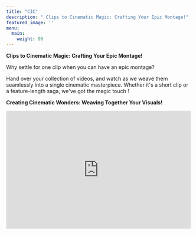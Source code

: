 ```yaml
---
title: "CIC"
description: " Clips to Cinematic Magic: Crafting Your Epic Montage!"
featured_image: ''
menu:
  main:
    weight: 90
---
```


**Clips to Cinematic Magic: Crafting Your Epic Montage!**

Why settle for one clip when you can have an epic montage?

Hand over your collection of videos, and watch as we weave them seamlessly into a single cinematic masterpiece. 
Whether it's a short clip or a feature-length saga, we've got the magic touch !

**Creating Cinematic Wonders: Weaving Together Your Visuals!**

<iframe width="500" height="320" src="https://www.youtube.com/embed/l0cVzvy0I8U?version=3&loop=1&playlist=l0cVzvy0I8U" title="YouTube video player" 
frameborder="0" allow="accelerometer; autoplay; clipboard-write; encrypted-media; gyroscope; picture-in-picture; web-share" allowfullscreen></iframe>

